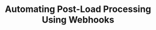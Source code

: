 ---
# -------------------------- #
#          PAGE INFO         #
# -------------------------- #

title: Automating Post-Load Processing Using Webhooks
permalink: /account-security/notifications/post-load-notifications
redirect_from: /account-security/post-load-notifications
keywords: loading notifications, load notification, post-load, webhook, notify load
summary: "Automate your post-load processing functions using the Post-load webhooks notification feature. With Post-load notifications, you can configure a webhook to fire each time Stitch loads data into your destination."

key: "post-load-notifications"

layout: general
toc: true

type: "notifications"
weight: 4


# -------------------------- #
#  Stitch Plan Requirements  #
# -------------------------- #

minimum-plan: "unlimited"

minimum-plan-cta:
  feature: "Post-load notifications "
  title: "{{ site.data.strings.enterprise.title.are-an | prepend: page.minimum-plan-cta.feature | flatify }}"
  copy: "{{ site.data.strings.enterprise.copy.are-an | prepend: page.minimum-plan-cta.feature | flatify }}"


# -------------------------- #
#       Introduction         #
# -------------------------- #

intro: |
  {% include misc/data-files.html %}

  In the **{{ app.page-names.notification-tab }}** tab of the **{{ app.page-names.account-settings }}** page, you can configure webhooks to fire each time data is loaded into your existing destination. Using Stitch's post-load hooks feature, you can automate your post-load processing functions.

  In this guide, we'll cover:

  {% for section in page.sections %}
  - [{{ section.summary }}](#{{ section.anchor }})
  {% endfor %}

# -------------------------- #
#           Content          #
# -------------------------- #

sections:
  - title: "Uses for post-load hooks"
    anchor: "post-load-hook-uses"
    summary: "Some uses for post-load hooks"
    content: |
      Using post-load hooks, you can trigger:

      - Downstream processing in SQL
      - An [Amazon Web Services Lambda](https://aws.amazon.com/lambda/){:target="new"}
      - [Talend Cloud](https://help.talend.com/reader/6SB6Qfc014RWM4mEltupHA/5SzrIShpW6sCuQXlekpBNQ){:target="new"} workflows
      - Any other system that can be controlled with an HTTP request

      For technical details about post-load hooks, refer to the [Post-load webhooks reference]({{ link.webhooks.post-load | prepend: site.baseurl }}).

  - title: "Access to post-load hooks"
    anchor: "post-load-hooks-access"
    summary: "How to access post-load hooks"
    content: |
      The post-load hook feature is available during the Free Trial or on an {{ site.data.stitch.subscription-plans.unlimited.name }} or {{ site.data.stitch.subscription-plans.unlimited-plus.name }} plan. Contact [Stitch Sales]({{ site.sales }}){:target="new"} for more info about these plans.

      {% capture post-load-setup %}
      To use post-load hooks, you must already have a destination set up in your Stitch account.
      {% endcapture %}

      {% include important.html content=post-load-setup %}

      The post-load hook feature is available during the Free Trial or on an Enterprise plan. Contact [Stitch Sales]({{ site.sales }}){:target="new"} for more info about Enterprise plans.

    subsections:
      - title: "Plan downgrades"
        anchor: "plan-downgrades"
        content: |
          If you decide to downgrade to a plan without post-load hook access, the feature will be disabled and notifications will no longer be sent to the webhook URLs in the post-load hook list.

          If you upgrade from a plan without post-load hook access to a plan that includes it, and you previously added post-load webhook URLs in your account, you will need to [re-enable them](#disable-reenable-webhook-urls) to allow Stitch to send webhooks to the webhook URLs again.

  - title: "Post-load hook basics"
    anchor: "post-load-hook-basics"
    summary: "Some post-load hook basics"
    content: |
      {% for subsection in section.subsections %}
      - [{{ subsection.title }}](#{{ subsection.anchor }})
      {% endfor %}
    subsections:
      - title: "How many post-load hooks can I have?"
        anchor: "how-many-post-load-hooks"
        content: |
          An account's post-load hook list may have a maximum of 10 webhook URLs.

      - title: "How are webhooks sent?"
        anchor: "how-are-webhooks-sent"
        content: |
          Post-load webhooks are sent on a per-integration, per-table basis.

          For example: You're tracking two tables (`orders` and `customers`) in a Shopify integration. Stitch will send two post-load webhooks for the Shopify integration - one for the `orders` table, and one for `customers`.

      - title: "When are webhooks sent?"
        anchor: "when-are-hooks-sent"
        content: |
          A post-load hook will be sent each time data for a tracked table is successfully loaded or rejected.

          **Note**: In the event that Stitch is unable to deliver the webhook to the URL(s) in the Post-load hook list, an [email notification]({{ link.account.notification-settings | prepend: site.baseurl | append: "#undeliverable-post-load" }}) will be sent.

      - title: "What services can I use with post-load hooks?"
        anchor: "what-services-post-load-hooks"
        content: |
          To be compatible with Stitch post-load hooks, the service must provide a properly formatted HTTPS webhook URL.

  - title: "Manage post-load hooks"
    anchor: "manage-post-load-hooks"
    summary: "How to add, disable, and delete post-load hooks in your account"
    content: |
      Any team member in a Stitch account that has access to the post-load webhook feature can create, delete, disable, or re-enable a post-load webhook URL.

      You can manage post-load webhooks in two ways:

      1. **In the Stitch app**:
         {% for subsection in section.subsections %}
         - [{{ subsection.title | remove: " in the Stitch app" }}](#{{ subsection.anchor }})
         {% endfor %}
      2. [**Via the Connect API**]({{ link.connect.api | prepend: site.baseurl | append: "#notifications--section" }}), if your Stitch plan includes API access.
      
    subsections:
      - title: "Add a post-load webhook URL in the Stitch app"
        anchor: "add-post-load-hook"
        content: |
          {% include note.html type="single-line" content="**Note**: An account's post-load hook list may have a maximum of 10 webhook URLs." %}

          To add a post-load webhook URL:

          1. Click the {{ app.menu-paths.account-settings }}.
          2. Click the **{{ app.page-names.notification-tab }}** tab.
          3. Click the **Add Webhook** button in the **Post-load hooks** section.
          4. In the field that displays, paste the webhook URL.

             **Note**: [The webhook URL must use HTTPS](#what-services-post-load-hooks), otherwise you'll receive an `Invalid URI` error and be unable to save the webhook.
          5. Click the **Save Webhook** button.

      - title: "Delete a post-load webhook URL in the Stitch app"
        anchor: "delete-post-load-hook"
        summary: "How to delete a post-load hook"
        content: |
          To delete a post-load webhook URL:

          1. Click the {{ app.menu-paths.account-settings }}.
          2. Click the **{{ app.page-names.notification-tab }}** tab.
          3. Scroll to the **Post-load hooks** section.
          4. Click the icon next to the **Status** column.
          5. Click **Delete this webhook**.
          6. You'll be prompted to confirm the deletion. Click **Delete** to continue and delete the webhook URL.

      - title: "Disable or re-enable post-load webhook URLs in the Stitch app"
        anchor: "disable-reenable-webhook-urls"
        summary: "How to disable or re-enable a post-load webhook URL"
        content: |
          If you want to temporarily disable a post-load webhook, you can click the icon next to the webhook URL and use the **Disable this webhook** option.

          To re-enable a disabled webhook URL, click the icon next to the **Status** column and select **Re-enable this webhook**.

  - title: "Post-load hook technical reference"
    anchor: "post-load-hook-technical-reference"
    summary: "Technical resources for post-load hooks"
    content: |
      Refer to the [Post-load webhooks reference]({{ link.webhooks.post-load | prepend: site.baseurl }}) for detailed info about:

      - Data included in request headers and bodies
      - Retries
      - Security
---